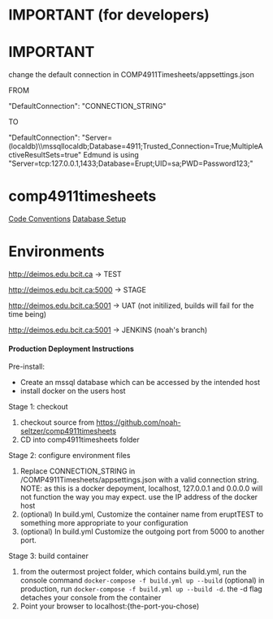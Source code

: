 # IMPORTANT (for developers)

# IMPORTANT 


change the default connection in COMP4911Timesheets/appsettings.json

FROM

"DefaultConnection": "CONNECTION_STRING"

TO


"DefaultConnection": "Server=(localdb)\\\\mssqllocaldb;Database=4911;Trusted_Connection=True;MultipleActiveResultSets=true"
Edmund is using "Server=tcp:127.0.0.1,1433;Database=Erupt;UID=sa;PWD=Password123;"


# comp4911timesheets

[Code Conventions](/docs/conventions.md)
[Database Setup](/docs/dbsetup.md)

# Environments

http://deimos.edu.bcit.ca -> TEST

http://deimos.edu.bcit.ca:5000 -> STAGE

http://deimos.edu.bcit.ca:5001 -> UAT (not initilized, builds will fail for the time being)

http://deimos.edu.bcit.ca:5001 -> JENKINS (noah's branch)

#### Production Deployment Instructions

Pre-install: 
- Create an mssql database which can be accessed by the intended host
- install docker on the users host

Stage 1: checkout

1. checkout source from https://github.com/noah-seltzer/comp4911timesheets
2. CD into comp4911timesheets folder

Stage 2: configure environment files

1. Replace CONNECTION_STRING in /COMP4911Timesheets/appsettings.json with a valid connection string. 
NOTE: as this is a docker depoyment, localhost, 127.0.0.1 and 0.0.0.0 will not function the way you may expect. use the IP address of the docker host
2. (optional) In build.yml, Customize the container name from eruptTEST to something more appropriate to your configuration
3. (optional) In build.yml Customize the outgoing port from 5000 to another port.

Stage 3: build container

1. from the outermost project folder, which contains build.yml, run the console command 
`docker-compose -f build.yml up --build`
(optional) in production, run `docker-compose -f build.yml up --build -d`. the -d flag detaches your console from the container
2. Point your browser to localhost:{the-port-you-chose)

